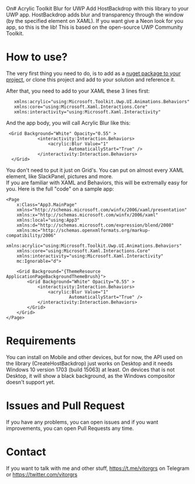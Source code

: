 On# Acrylic Toolkit Blur for UWP
Add HostBackdrop with this library to your UWP app. HostBackdrop adds blur and transparency through the window (by the specified element on XAML). If you want give a Neon look for you app, so this is the lib! This is based on the open-source UWP Community Toolkit.

# How to use?
The very first thing you need to do, is to add as a [nuget package to your project](https://www.nuget.org/packages/Mika.Toolkit.Uwp.UI.Animations/), or clone this project and add to your solution and reference it. 

After that, you need to add to your XAML these 3 lines first:
```
   xmlns:acrylic="using:Microsoft.Toolkit.Uwp.UI.Animations.Behaviors"
   xmlns:core="using:Microsoft.Xaml.Interactions.Core"   
   xmlns:interactivity="using:Microsoft.Xaml.Interactivity"
  ``` 
   
And the app body, you will call Acrylic Blur like this:
```
 <Grid Background="White" Opacity="0.55" >
            <interactivity:Interaction.Behaviors>
                <acrylic:Blur Value="1"
                        AutomaticallyStart="True" />
            </interactivity:Interaction.Behaviors>
  </Grid>    
  ```
            
You don't need to put it just on Grid's. You can put on almost every XAML element, like SlackPanel, pictures and more.    
If you are familiar with XAML and Behaviors, this will be extremally easy for you. 
Here is the full "code" on a sample app:

``` XAML
<Page
    x:Class="App3.MainPage"
    xmlns="http://schemas.microsoft.com/winfx/2006/xaml/presentation"
    xmlns:x="http://schemas.microsoft.com/winfx/2006/xaml"
    xmlns:local="using:App3"
    xmlns:d="http://schemas.microsoft.com/expression/blend/2008"
    xmlns:mc="http://schemas.openxmlformats.org/markup-compatibility/2006"
    xmlns:acrylic="using:Microsoft.Toolkit.Uwp.UI.Animations.Behaviors"
    xmlns:core="using:Microsoft.Xaml.Interactions.Core"
    xmlns:interactivity="using:Microsoft.Xaml.Interactivity"
    mc:Ignorable="d">

    <Grid Background="{ThemeResource ApplicationPageBackgroundThemeBrush}">
        <Grid Background="White" Opacity="0.55" >
            <interactivity:Interaction.Behaviors>
                <acrylic:Blur Value="1"
                        AutomaticallyStart="True" />
            </interactivity:Interaction.Behaviors>
        </Grid>
    </Grid>
</Page>
```

# Requirements
You can install on Mobile and other devices, but for now, the API used on the library (CreateHostBackdrop) just works on Desktop and it needs Windows 10 version 1703 (build 15063) at least. On devices that is not Desktop, it will show a black background, as the Windows compositor doesn't support yet.

# Issues and Pull Request 
If you have any problems, you can open issues and if you want improvements, you can open Pull Requests any time.

# Contact
If you want to talk with me and other stuff, https://t.me/vitorgrs on Telegram or https://twitter.com/vitorgrs
